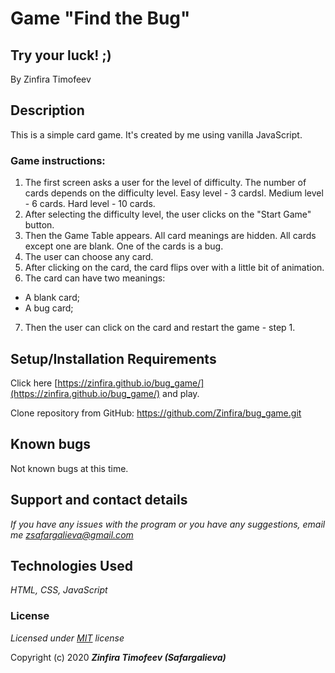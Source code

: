 # Game "Find the Bug"

## Try your luck! ;)

By Zinfira Timofeev

## Description

This is a simple card game. It's created by me using vanilla JavaScript.

### Game instructions:

1. The first screen asks a user for the level of difficulty. The number of cards depends on the difficulty level.
Easy level - 3 cardsl.
Medium level - 6 cards.
Hard level -  10 cards.
2. After selecting the difficulty level, the user clicks on the "Start Game" button.
3. Then the Game Table appears. All card meanings are hidden. All cards except one are blank. One of the cards is a bug.
4. The user can choose any card.
5. After clicking on the card, the card flips over with a little bit of animation.
6. The card can have two meanings:
- A blank card;
- A bug card;
7. Then the user can click on the card and restart the game - step 1.

## Setup/Installation Requirements

Click here [https://zinfira.github.io/bug_game/](https://zinfira.github.io/bug_game/) and play.

 Clone repository from GitHub: https://github.com/Zinfira/bug_game.git

## Known bugs

Not known bugs at this time.

## Support and contact details

_If you have any issues with the program or you have any suggestions, email me <zsafargalieva@gmail.com>_

## Technologies Used

_HTML, CSS, JavaScript_

### License

*Licensed under [MIT](https://en.wikipedia.org/wiki/MIT_License) license*

Copyright (c) 2020 **_Zinfira Timofeev (Safargalieva)_**